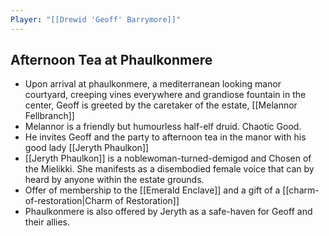 ```yaml
---
Player: "[[Drewid 'Geoff' Barrymore]]"
---
```


## Afternoon Tea at Phaulkonmere
- Upon arrival at phaulkonmere, a mediterranean looking manor courtyard, creeping vines everywhere and grandiose fountain in the center, Geoff is greeted by the caretaker of the estate, [[Melannor Fellbranch]]
- Melannor is a friendly but humourless half-elf druid. Chaotic Good. 
- He invites Geoff and the party to afternoon tea in the manor with his good lady [[Jeryth Phaulkon]]
- [[Jeryth Phaulkon]] is a noblewoman-turned-demigod and Chosen of the Mielikki. She manifests as a disembodied female voice that can by heard by anyone within the estate grounds. 
- Offer of membership to the [[Emerald Enclave]] and a gift of a [[charm-of-restoration|Charm of Restoration]] 
- Phaulkonmere is also offered by Jeryth as a safe-haven for Geoff and their allies. 